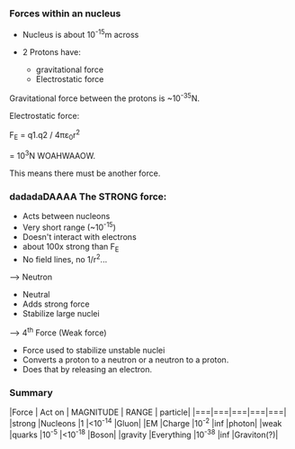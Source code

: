 ### Forces within an nucleus
- Nucleus is about 10<sup>-15</sup>m across

- 2 Protons have:  
    - gravitational force
    - Electrostatic force

Gravitational force between the protons is ~10<sup>-35</sup>N.  

Electrostatic force: 

F<sub>E</sub> = q1.q2 / 4&pi;&epsilon;<sub>0</sub>r<sup>2</sup>

= 10<sup>3</sup>N     WOAHWAAOW.

This means there must be another force.

### dadadaDAAAA The STRONG force:

- Acts between nucleons 
- Very short range (~10<sup>-15</sup>)  
- Doesn't interact with electrons  
- about 100x strong than F<sub>E</sub>  
- No field lines, no 1/r<sup>2</sup>...  


--> Neutron  
- Neutral  
- Adds strong force  
- Stabilize large nuclei  

--> 4<sup>th</sup> Force  (Weak force)  
- Force used to stabilize unstable nuclei  
- Converts a proton to a neutron or a neutron to a proton.  
- Does that by releasing an electron.  



### Summary

|Force | Act on | MAGNITUDE | RANGE | particle|
|===|===|===|===|===|
|strong |Nucleons |1 |<10<sup>-14</sup> |Gluon|
|EM |Charge |10<sup>-2</sup> |inf |photon|
|weak |quarks |10<sup>-5</sup> |<10<sup>-18</sup> |Boson|
|gravity |Everything |10<sup>-38</sup> |inf |Graviton(?)|



